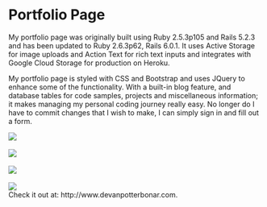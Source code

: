 # Portfolio Page

My portfolio page was originally built using Ruby 2.5.3p105 and Rails 5.2.3 and has been updated to Ruby 2.6.3p62, Rails 6.0.1.  It uses Active Storage for image uploads and Action Text for rich text inputs and integrates with Google Cloud Storage for production on Heroku.

My portfolio page is styled with CSS and Bootstrap and uses JQuery to enhance some of the functionality. With a built-in blog feature, and database tables for code samples, projects and miscellaneous information; it makes managing my personal coding journey really easy. No longer do I have to commit changes that I wish to make, I can simply sign in and fill out a form.

<img src="https://docs.google.com/uc?id=13W1E_8Jkz-BTmQ5JgOB81w1ofX6ZBhpi" />
<br />
<br />
<img src="https://docs.google.com/uc?id=12mKnh2tkdbwmwm6w6SoqkRBRMZxfvk_N" />
<br />
<br />
<img src="https://docs.google.com/uc?id=1Ve5Frz55h2egvxssQ2QmGHLKYAUFh36_" />
<br />
<br />
<img src="https://docs.google.com/uc?id=10LHAmCD9dFkwZcP1eXpQbH1HN85PD9_L" />
<br />
Check it out at: http://www.devanpotterbonar.com.
